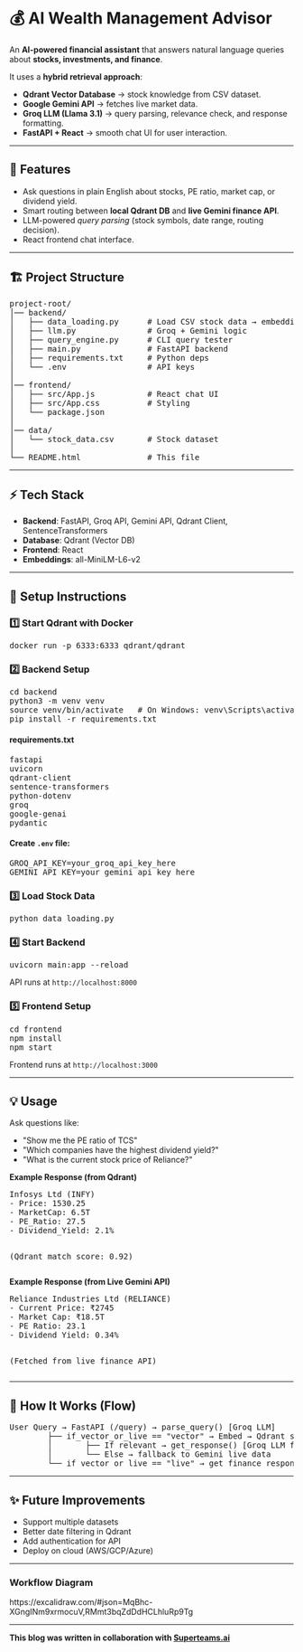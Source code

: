 <!DOCTYPE html>
<html lang="en">
<head>
  <meta charset="UTF-8">
  
</head>
<body>

<h1>💰 AI Wealth Management Advisor</h1>
<p>
  An <strong>AI-powered financial assistant</strong> that answers natural language queries about
  <strong>stocks, investments, and finance</strong>.  
</p>
<p>
It uses a <strong>hybrid retrieval approach</strong>:
<ul>
  <li><strong>Qdrant Vector Database</strong> → stock knowledge from CSV dataset.</li>
  <li><strong>Google Gemini API</strong> → fetches live market data.</li>
  <li><strong>Groq LLM (Llama 3.1)</strong> → query parsing, relevance check, and response formatting.</li>
  <li><strong>FastAPI + React</strong> → smooth chat UI for user interaction.</li>
</ul>
</p>

<hr>

<h2>🚀 Features</h2>
<ul>
  <li>Ask questions in plain English about stocks, PE ratio, market cap, or dividend yield.</li>
  <li>Smart routing between <strong>local Qdrant DB</strong> and <strong>live Gemini finance API</strong>.</li>
  <li>LLM-powered <em>query parsing</em> (stock symbols, date range, routing decision).</li>
  <li>React frontend chat interface.</li>
</ul>

<hr>

<h2>🏗️ Project Structure</h2>
<pre>
project-root/
│── backend/
│   ├── data_loading.py      # Load CSV stock data → embeddings → Qdrant
│   ├── llm.py               # Groq + Gemini logic
│   ├── query_engine.py      # CLI query tester
│   ├── main.py              # FastAPI backend
│   ├── requirements.txt     # Python deps
│   └── .env                 # API keys
│
│── frontend/
│   ├── src/App.js           # React chat UI
│   ├── src/App.css          # Styling
│   └── package.json
│
│── data/
│   └── stock_data.csv       # Stock dataset
│
└── README.html              # This file
</pre>

<hr>

<h2>⚡ Tech Stack</h2>
<ul>
  <li><strong>Backend</strong>: FastAPI, Groq API, Gemini API, Qdrant Client, SentenceTransformers</li>
  <li><strong>Database</strong>: Qdrant (Vector DB)</li>
  <li><strong>Frontend</strong>: React</li>
  <li><strong>Embeddings</strong>: all-MiniLM-L6-v2</li>
</ul>

<hr>

<h2>🔑 Setup Instructions</h2>

<h3>1️⃣ Start Qdrant with Docker</h3>
<pre>docker run -p 6333:6333 qdrant/qdrant</pre>

<h3>2️⃣ Backend Setup</h3>
<pre>
cd backend
python3 -m venv venv
source venv/bin/activate   # On Windows: venv\Scripts\activate
pip install -r requirements.txt
</pre>

<h4>requirements.txt</h4>
<pre>
fastapi
uvicorn
qdrant-client
sentence-transformers
python-dotenv
groq
google-genai
pydantic
</pre>

<h4>Create <code>.env</code> file:</h4>
<pre>
GROQ_API_KEY=your_groq_api_key_here
GEMINI_API_KEY=your_gemini_api_key_here
</pre>

<h3>3️⃣ Load Stock Data</h3>
<pre>python data_loading.py</pre>

<h3>4️⃣ Start Backend</h3>
<pre>uvicorn main:app --reload</pre>
<p>API runs at <code>http://localhost:8000</code></p>

<h3>5️⃣ Frontend Setup</h3>
<pre>
cd frontend
npm install
npm start
</pre>
<p>Frontend runs at <code>http://localhost:3000</code></p>

<hr>

<h2>💡 Usage</h2>
<p>Ask questions like:</p>
<ul>
  <li>"Show me the PE ratio of TCS"</li>
  <li>"Which companies have the highest dividend yield?"</li>
  <li>"What is the current stock price of Reliance?"</li>
</ul>

<div class="box">
  <strong>Example Response (from Qdrant)</strong>
  <pre>
Infosys Ltd (INFY)
- Price: 1530.25
- MarketCap: 6.5T
- PE_Ratio: 27.5
- Dividend_Yield: 2.1%

(Qdrant match score: 0.92)
  </pre>
</div>

<div class="box">
  <strong>Example Response (from Live Gemini API)</strong>
  <pre>
Reliance Industries Ltd (RELIANCE)
- Current Price: ₹2745
- Market Cap: ₹18.5T
- PE Ratio: 23.1
- Dividend Yield: 0.34%

(Fetched from live finance API)
  </pre>
</div>

<hr>

<h2>🔄 How It Works (Flow)</h2>
<pre>
User Query → FastAPI (/query) → parse_query() [Groq LLM]
        ├── if_vector_or_live == "vector" → Embed → Qdrant search
        │       ├── If relevant → get_response() [Groq LLM formats payload]
        │       └── Else → fallback to Gemini live data
        └── if_vector_or_live == "live" → get_finance_response() [Gemini]
</pre>

<hr>

<h2>✨ Future Improvements</h2>
<ul>
  <li>Support multiple datasets</li>
  <li>Better date filtering in Qdrant</li>
  <li>Add authentication for API</li>
  <li>Deploy on cloud (AWS/GCP/Azure)</li>
</ul>

<hr>
<h3>
  Workflow Diagram

</h3>
<p>
    https://excalidraw.com/#json=MqBhc-XGngINm9xrmocuV,RMmt3bqZdDdHCLhluRp9Tg
</p>

---
**This blog was written in collaboration with [Superteams.ai](https://www.superteams.ai)**

</body>
</html>
